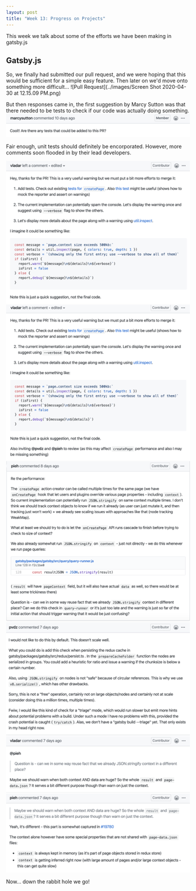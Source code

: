```yaml
---
layout: post
title: "Week 13: Progress on Projects"
---
```


This week we talk about some of the efforts we have been making in gatsby.js

## Gatsby.js
So, we finally had submitted our pull request, and we were hoping that this would be sufficient for a simple easy feature. Then later on we'd move onto something more difficult...
![Pull Request](../images/Screen Shot 2020-04-30 at 12.15.09 PM.png)

But then responses came in, the first suggestion by Marcy Sutton was that there needed to be tests to check if our code was actually doing something. 
![Marcy Response](../images/marcy_response.png)

Fair enough, unit tests should definitely be encorporated.
However, more comments soon flooded in by their lead developers. 

![response 1](../images/response1.png)
![response 2](../images/response2.png)
![response 3](../images/response3.png)
![response 4](../images/response4.png)
![response 5](../images/response5.png)
![response 6](../images/response6.png)

Now... down the rabbit hole we go!
